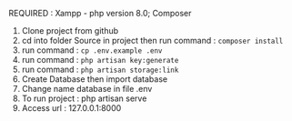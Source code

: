 REQUIRED : Xampp - php version 8.0; Composer
1. Clone project from github
2. cd into folder Source in project then run command : `composer install`
3. run command : `cp .env.example .env`
4. run command : `php artisan key:generate`
5. run command : `php artisan storage:link`
6. Create Database then import database
7. Change name database in file .env
8. To run project : php artisan serve
9. Access url : 127.0.0.1:8000
